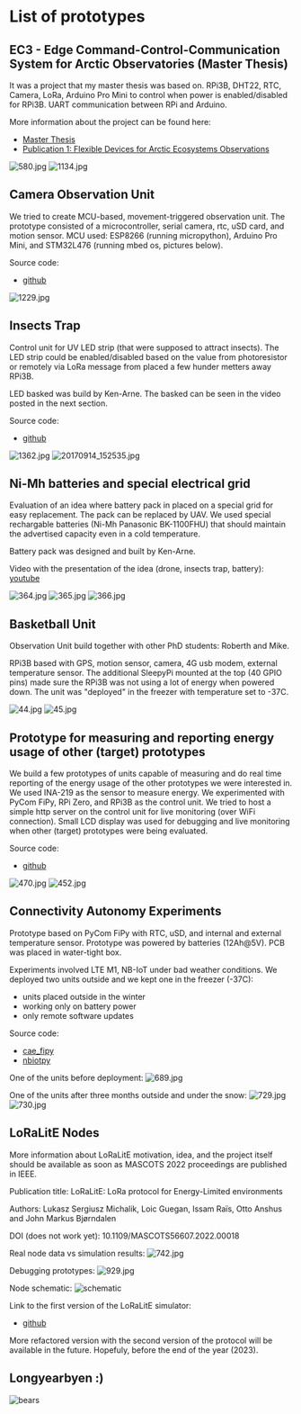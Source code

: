# List of prototypes

## EC3 - Edge Command-Control-Communication System for Arctic Observatories (Master Thesis)

It was a project that my master thesis was based on. RPi3B, DHT22, RTC, Camera, LoRa, Arduino Pro Mini to control when power is enabled/disabled for RPi3B. UART communication between RPi and Arduino.

More information about the project can be found here:
- [Master Thesis](https://munin.uit.no/handle/10037/11149)
- [Publication 1: Flexible Devices for Arctic Ecosystems Observations ](https://ojs.bibsys.no/index.php/NIK/article/view/435)

![580.jpg](prototypes/ec3_prototype_master_thesis/IMG_0580.JPG)
![1134.jpg](prototypes/ec3_prototype_master_thesis/IMG_1134.JPG)

## Camera Observation Unit

We tried to create MCU-based, movement-triggered observation unit. The prototype consisted of a microcontroller, serial camera, rtc, uSD card, and motion sensor. MCU used: ESP8266 (running micropython), Arduino Pro  Mini, and STM32L476 (running mbed os, pictures below).

Source code:
- [github](https://github.com/sergiuszm/stm32l476rg_ucam)

![1229.jpg](prototypes/serial_cameras_stm32/IMG_1229.jpg)

## Insects Trap

Control unit for UV LED strip (that were supposed to attract insects). The LED strip could be enabled/disabled based on the value from photoresistor or remotely via LoRa message from placed a few hunder metters away RPi3B.

LED basked was build by Ken-Arne. The basked can be seen in the video posted in the next section.

Source code:
- [github](https://github.com/sergiuszm/insects_trap)

![1362.jpg](prototypes/insects_trap_control_unit/IMG_1362.JPG)
![20170914_152535.jpg](prototypes/insects_trap_control_unit/IMG_20170914_152535.jpg)

## Ni-Mh batteries and special electrical grid

Evaluation of an idea where battery pack in placed on a special grid for easy replacement. The pack can be replaced by UAV. We used special rechargable batteries (Ni-Mh Panasonic BK-1100FHU) that should maintain the advertised capacity even in a cold temperature.

Battery pack was designed and built by Ken-Arne.

Video with the presentation of the idea (drone, insects trap, battery): [youtube](https://youtu.be/tnH-1RpeiBI)

![364.jpg](prototypes/cold_resistant_battery_experiments/IMG_0364.jpg)
![365.jpg](prototypes/cold_resistant_battery_experiments/IMG_0365.jpg)
![366.jpg](prototypes/cold_resistant_battery_experiments/IMG_0366.jpg)

## Basketball Unit

Observation Unit build together with other PhD students: Roberth and Mike.

RPi3B based with GPS, motion sensor, camera, 4G usb modem, external temperature sensor. The additional SleepyPi mounted at the top (40 GPIO pins) made sure the RPi3B was not using a lot of energy when powered down. The unit was "deployed" in the freezer with temperature set to -37C.

![44.jpg](prototypes/basketball_unit/IMG_0044.jpg)
![45.jpg](prototypes/basketball_unit/IMG_0045.jpg)

## Prototype for measuring and reporting energy usage of other (target) prototypes

We build a few prototypes of units capable of measuring and do real time reporting of the energy usage of the other prototypes we were interested in. We used INA-219 as the sensor to measure energy. We experimented with PyCom FiPy, RPi Zero, and RPi3B as the control unit. We tried to host a simple http server on the control unit for live monitoring (over WiFi connection). Small LCD display was used for debugging and live monitoring when other (target) prototypes were being evaluated.

Source code:
- [github](https://github.com/sergiuszm/ina_219_energy_usage)

![470.jpg](prototypes/energy_measuring_unit_fipy/IMG_0470.jpg)
![452.jpg](prototypes/energy_measuring_unit_pi_zero/IMG_0452.jpg)

## Connectivity Autonomy Experiments

Prototype based on PyCom FiPy with RTC, uSD, and internal and external temperature sensor. Prototype was powered by batteries (12Ah@5V). PCB was placed in water-tight box. 

Experiments involved LTE M1, NB-IoT under bad weather conditions. We deployed two units outside and we kept one in the freezer (-37C):
- units placed outside in the winter
- working only on battery power
- only remote software updates

Source code:
- [cae_fipy](https://github.com/sergiuszm/cae_fipy)
- [nbiotpy](https://github.com/arcticobservatory/nbiotpy)

One of the units before deployment:
![689.jpg](prototypes/cae_fipy/IMG_0686.jpg)

One of the units after three months outside and under the snow:
![729.jpg](prototypes/cae_fipy/IMG_0729.jpg)
![730.jpg](prototypes/cae_fipy/IMG_0730.jpg)

## LoRaLitE Nodes

More information about LoRaLitE motivation, idea, and the project itself should be available as soon as MASCOTS 2022 proceedings are published in IEEE. 

Publication title: LoRaLitE: LoRa protocol for Energy-Limited environments

Authors: Lukasz Sergiusz Michalik, Loic Guegan, Issam Raïs, Otto Anshus and John Markus Bjørndalen

DOI (does not work yet): 10.1109/MASCOTS56607.2022.00018

Real node data vs simulation results:
![742.jpg](prototypes/loralite_nodes/IMG_0742.jpg)

Debugging prototypes:
![929.jpg](prototypes/loralite_nodes/IMG_0929.jpg)

Node schematic:
![schematic](prototypes/loralite_nodes/schematic.pdf-1.png)

Link to the first version of the LoRaLitE simulator:
- [github](https://github.com/arcticobservatory/loralite)

More refactored version with the second version of the protocol will be available in the future. Hopefuly, before the end of the year (2023).

## Longyearbyen :)

![bears](prototypes/fun/IMG_1838.jpg)